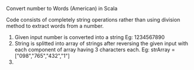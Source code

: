 Convert number to Words (American) in Scala

Code consists of completely string operations rather than using division method to extract words from a number.

1. Given input number is converted into a string Eg: 1234567890
2. String is splitted into array of strings after reversing the given input with each component of array having 3 characters each. Eg: strArray = ["098","765","432","1"]
3. 
